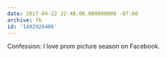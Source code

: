 ```yaml
---
date: 2017-04-22 22:48:06.000000000 -07:00
archive: fb
id: '1492926486'
---
```


Confession:
I love prom picture season on Facebook.

